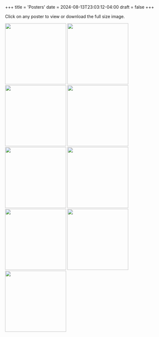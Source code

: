 +++
title = 'Posters'
date = 2024-08-13T23:03:12-04:00
draft = false
+++
<!-- markdownlint-disable MD025 MD033 MD045 -->

Click on any poster to view or download the full size image.

[<img src="/images/posters/2024-10-12.jpg" width=200 />](/images/posters/2024-10-12.jpg)
[<img src="/images/posters/2024-10-04.jpg" width=200 />](/images/posters/2024-10-04.jpg)
[<img src="/images/posters/2024-07-20.jpg" width=200 />](/images/posters/2024-07-20.jpg)
[<img src="/images/posters/2024-05-25.jpg" width=200 />](/images/posters/2024-05-25.jpg)
[<img src="/images/posters/2024-03-22.jpg" width=200 />](/images/posters/2024-03-22.jpg)
[<img src="/images/posters/2024-02-16.jpg" width=200 />](/images/posters/2024-02-16.jpg)
[<img src="/images/posters/2024-01-05.jpg" width=200 />](/images/posters/2024-01-05.jpg)
[<img src="/images/posters/2023-10-20.jpg" width=200 />](/images/posters/2023-10-20.jpg)
[<img src="/images/posters/2023-09-22.jpg" width=200 />](/images/posters/2023-09-22.jpg)
